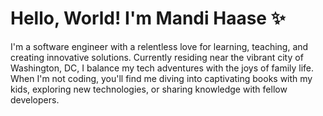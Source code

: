 # Hello, World! I'm Mandi Haase ✨

I'm a software engineer with a relentless love for learning, teaching, and creating innovative solutions. Currently residing near the vibrant city of Washington, DC, I balance my tech adventures with the joys of family life. When I'm not coding, you'll find me diving into captivating books with my kids, exploring new technologies, or sharing knowledge with fellow developers.
